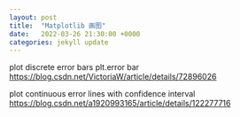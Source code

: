 ```yaml
---
layout: post
title:  "Matplotlib 画图"
date:   2022-03-26 21:30:00 +0000
categories: jekyll update
---
```



plot discrete error bars
plt.error bar
https://blog.csdn.net/VictoriaW/article/details/72896026

plot continuous error lines with confidence interval 
https://blog.csdn.net/a1920993165/article/details/122277716